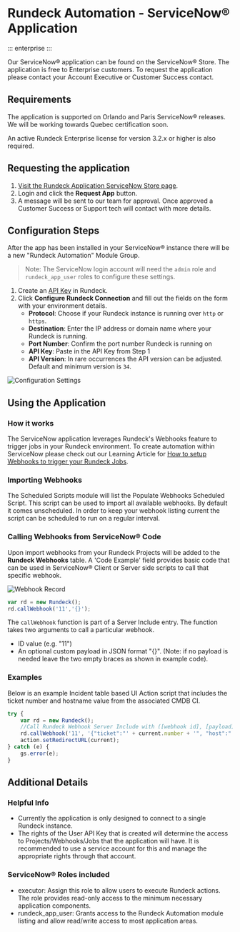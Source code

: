 # Rundeck Automation - ServiceNow&reg; Application

::: enterprise
:::

Our ServiceNow&reg; application can be found on the ServiceNow&reg; Store.  The application is free to Enterprise customers.  To request the application please contact your Account Executive or Customer Success contact.

## Requirements

The application is supported on Orlando and Paris ServiceNow&reg; releases.  We will be working towards Quebec certification soon.

An active Rundeck Enterprise license for version 3.2.x or higher is also required.

## Requesting the application

1. [Visit the Rundeck Application ServiceNow Store page](https://store.servicenow.com/sn_appstore_store.do#!/store/application/6e8e2effdb8f041034a5d487f49619e2/1.0.6).
1. Login and click the **Request App** button.
1. A message will be sent to our team for approval.  Once approved a Customer Success or Support tech will contact with more details.

## Configuration Steps

After the app has been installed in your ServiceNow&reg; instance there will be a new "Rundeck Automation" Module Group.

> Note: The ServiceNow login account will need the `admin` role and `rundeck_app_user` roles to configure these settings.

1. Create an [API Key](/manual/10-user.md#user-api-tokens) in Rundeck.
1. Click **Configure Rundeck Connection** and fill out the fields on the form with your environment details.
    - **Protocol**: Choose if your Rundeck instance is running over `http` or `https`.
    - **Destination**: Enter the IP address or domain name where your Rundeck is running.
    - **Port Number**: Confirm the port number Rundeck is running on
    - **API Key**: Paste in the API Key from Step 1
    - **API Version**: In rare occurrences the API version can be adjusted.  Default and minimum version is `34`.

![Configuration Settings](@assets/img/sn-properties-config.png)


## Using the Application

### How it works
The ServiceNow application leverages Rundeck's Webhooks feature to trigger jobs in your Rundeck environment.  To create automation within ServiceNow please check out our Learning Article for [How to setup Webhooks to trigger your Rundeck Jobs](/learning/howto/using-webhooks.md).

### Importing Webhooks

The Scheduled Scripts module will list the Populate Webhooks Scheduled Script.  This script can be used to import all available webhooks.  By default it comes unscheduled.  In order to keep your webhook listing current the script can be scheduled to run on a regular interval.

### Calling Webhooks from ServiceNow&reg; Code

Upon import webhooks from your Rundeck Projects will be added to the **Rundeck Webhooks** table.  A 'Code Example' field provides basic code that can be used in ServiceNow&reg; Client or Server side scripts to call that specific webhook.

![Webhook Record](@assets/img/sn-webhook-record.png)

```javascript
var rd = new Rundeck();
rd.callWebhook('11','{}');
```
The `callWebhook` function is part of a Server Include entry. The function takes two arguments to call a particular webhook.
 - ID value (e.g. "11")
 - An optional custom payload in JSON format "{}".  (Note: if no payload is needed leave the two empty braces as shown in example code).

### Examples

Below is an example Incident table based UI Action script that includes the ticket number and hostname value from the associated CMDB CI.

```javascript
try {
    var rd = new Rundeck();
    //Call Rundeck Webhook Server Include with ([webhook id], [payload])
    rd.callWebhook('11', '{"ticket":"' + current.number + '", "host":"' + current.cmdb_ci.host_name + '"}');
    action.setRedirectURL(current);
} catch (e) {
    gs.error(e);
}
```
## Additional Details

### Helpful Info

- Currently the application is only designed to connect to a single Rundeck instance.
- The rights of the User API Key that is created will determine the access to Projects/Webhooks/Jobs that the application will have.  It is recommended to use a service account for this and manage the appropriate rights through that account.

### ServiceNow&reg; Roles included

- executor: Assign this role to allow users to execute Rundeck actions.  The role provides read-only access to the minimum necessary application components.
- rundeck_app_user:  Grants access to the Rundeck Automation module listing and allow read/write access to most application areas.
